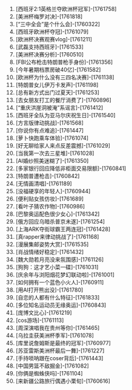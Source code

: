 
1. [西班牙2:1英格兰夺欧洲杯冠军]-[1761758]
1. [美洲杯梅罗对决]-[1761818]
1. [“三中全会”是个什么会]-[1760322]
1. [西班牙欧洲杯夺冠]-[1761079]
1. [欧洲杯决赛观赛vlog]-[1761211]
1. [武磊支持西班牙]-[1761533]
1. [美洲杯决赛分析]-[1760510]
1. [FBI公布枪击特朗普枪手身份]-[1761356]
1. [今年暑期档票房破40亿]-[1761582]
1. [欧洲杯为什么没有三四名决赛]-[1761138]
1. [特朗普女儿伊万卡发声]-[1761198]
1. [总有新方式出门过夏天]-[1761253]
1. [去女朋友打工的餐厅消费了]-[1760896]
1. [“重庆洪崖洞被淹”系谣言]-[1761412]
1. [西班牙全队为亚马尔庆祝生日]-[1761540]
1. [方言版律动挑战]-[1761568]
1. [你说你有点难追]-[1761447]
1. [萝卜快跑乘车体验]-[1761074]
1. [好无聊给家人来点反差震撼]-[1761029]
1. [当我第一次去三星堆]-[1761028]
1. [AI婚纱照美迷糊了]-[1761350]
1. [多家银行回应降低非柜面交易限额]-[1760841]
1. [特朗普遭枪击]-[1760842]
1. [无情画清唱]-[1761189]
1. [没福硬享的年轻人]-[1760944]
1. [便利贴女孩仿妆]-[1761689]
1. [看叶子猜农作物]-[1760986]
1. [巴黎奥运配色很少女心]-[1761342]
1. [俄方回应乌暗杀普京未遂]-[1761254]
1. [上海ARK夺街球霸王两连冠]-[1761428]
1. [真rapper来律动挑战了]-[1761168]
1. [漫展集邮姿势大赏]-[1761535]
1. [肖战情绪好稳定]-[1761432]
1. [魏大勋若月亮没来氛围感]-[1761126]
1. [狗狗：这才艺小菜一碟]-[1761031]
1. [庆余年与浏阳烟花梦幻联动啦]-[1761001]
1. [如何拥有一个蓝色小火人]-[1760911]
1. [用AI打开熊出没]-[1761780]
1. [自恋的人都有什么特征]-[1761833]
1. [多位知名运动员无缘奥运]-[1760843]
1. [庞博文比心]-[1761219]
1. [cos游场]-[1761113]
1. [周深演唱我在贵州等你]-[1761465]
1. [乌拉圭获美洲杯季军]-[1761078]
1. [库里说詹姆斯是最终的冠军]-[1760977]
1. [苏亚雷斯美洲杯最后一舞]-[1761227]
1. [手持唢呐跟在coser背后]-[1761443]
1. [中国男篮不敌掘金]-[1761082]
1. [你俩是蜘蛛侠吗]-[1761104]
1. [来新疆公路旅行偶遇小栗旬]-[1760616]